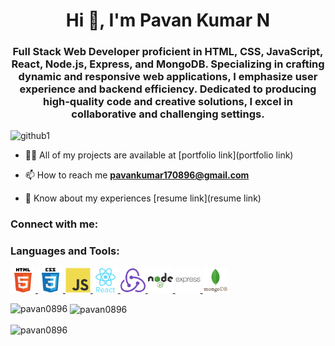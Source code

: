 <h1 align="center">Hi 👋, I'm Pavan Kumar N</h1>
<h3 align="center">Full Stack Web Developer proficient in HTML, CSS, JavaScript, React, Node.js, Express, and MongoDB. Specializing in crafting dynamic and responsive web applications, I emphasize user experience and backend efficiency. Dedicated to producing high-quality code and creative solutions, I excel in collaborative and challenging settings.</h3>

![github1](https://github.com/user-attachments/assets/fd977016-b3d9-4a8b-8d9b-46420418ea53)

- 👨‍💻 All of my projects are available at [portfolio link](portfolio link)

- 📫 How to reach me **pavankumar170896@gmail.com**

- 📄 Know about my experiences [resume link](resume link)

<h3 align="left">Connect with me:</h3>
<p align="left">
</p>

<h3 align="left">Languages and Tools:</h3>
<p align="left"> <a href="https://www.w3.org/html/" target="_blank" rel="noreferrer"> <img src="https://raw.githubusercontent.com/devicons/devicon/master/icons/html5/html5-original-wordmark.svg" alt="html5" width="40" height="40"/> </a> <a href="https://www.w3schools.com/css/" target="_blank" rel="noreferrer"> <img src="https://raw.githubusercontent.com/devicons/devicon/master/icons/css3/css3-original-wordmark.svg" alt="css3" width="40" height="40"/> </a> <a href="https://developer.mozilla.org/en-US/docs/Web/JavaScript" target="_blank" rel="noreferrer"> <img src="https://raw.githubusercontent.com/devicons/devicon/master/icons/javascript/javascript-original.svg" alt="javascript" width="40" height="40"/> </a> <a href="https://reactjs.org/" target="_blank" rel="noreferrer"> <img src="https://raw.githubusercontent.com/devicons/devicon/master/icons/react/react-original-wordmark.svg" alt="react" width="40" height="40"/> </a> <a href="https://redux.js.org" target="_blank" rel="noreferrer"> <img src="https://raw.githubusercontent.com/devicons/devicon/master/icons/redux/redux-original.svg" alt="redux" width="40" height="40"/> </a>  <a href="https://nodejs.org" target="_blank" rel="noreferrer"> <img src="https://raw.githubusercontent.com/devicons/devicon/master/icons/nodejs/nodejs-original-wordmark.svg" alt="nodejs" width="40" height="40"/> </a> <a href="https://expressjs.com" target="_blank" rel="noreferrer"> <img src="https://raw.githubusercontent.com/devicons/devicon/master/icons/express/express-original-wordmark.svg" alt="express" width="40" height="40"/> </a> <a href="https://www.mongodb.com/" target="_blank" rel="noreferrer"> <img src="https://raw.githubusercontent.com/devicons/devicon/master/icons/mongodb/mongodb-original-wordmark.svg" alt="mongodb" width="40" height="40"/> </a>  </p>

<p><img align="left" src="https://github-readme-stats.vercel.app/api/top-langs?username=pavan0896&show_icons=true&locale=en&layout=compact" alt="pavan0896" /></p>

<p>&nbsp;<img align="center" src="https://github-readme-stats.vercel.app/api?username=pavan0896&show_icons=true&locale=en" alt="pavan0896" /></p>

<p><img align="center" src="https://github-readme-streak-stats.herokuapp.com/?user=pavan0896&" alt="pavan0896" /></p>
